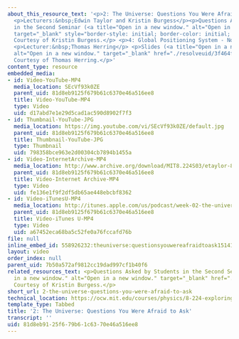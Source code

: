 ```yaml
---
about_this_resource_text: '<p>2: The Universe: Questions You Were Afraid to Ask</p>
  <p>Lecturers:&nbsp;Edwin Taylor and Kristin Burgess</p><p>Questions Asked by Students
  in the Second Seminar (<a title="Open in a new window." alt="Open in a new window."
  target="_blank" style="border-style: initial; border-color: initial; " href="./resolveuid/5ea7e47632da146742991f6040af711a">PDF</a>)
  Courtesy of Kristin Burgess.</p> <p>4: Global Positioning System - No video</p>
  <p>Lecturer:&nbsp;Thomas Herring</p> <p>Slides (<a title="Open in a new window."
  alt="Open in a new window." target="_blank" href="./resolveuid/3f464ff8478c6a4f864fa04688a3c592">PDF</a>)
  Courtesy of Thomas Herring.</p>'
content_type: resource
embedded_media:
- id: Video-YouTube-MP4
  media_location: SEcVf93k0ZE
  parent_uid: 81d8eb9125f679b61c6370e46a516ee8
  title: Video-YouTube-MP4
  type: Video
  uid: d17abd7e1e29d5cad1ac590d8902f7f3
- id: Thumbnail-YouTube-JPG
  media_location: https://img.youtube.com/vi/SEcVf93k0ZE/default.jpg
  parent_uid: 81d8eb9125f679b61c6370e46a516ee8
  title: Thumbnail-YouTube-JPG
  type: Thumbnail
  uid: 798358bce963e2d00304cb7894b1455a
- id: Video-InternetArchive-MP4
  media_location: http://www.archive.org/download/MIT8.224S03/etaylor-8.224-sem-mit-9057-10feb2003-1430-220k.mp4
  parent_uid: 81d8eb9125f679b61c6370e46a516ee8
  title: Video-Internet Archive-MP4
  type: Video
  uid: fe136e1f9f2df5db65ae448ebcbf8362
- id: Video-iTunesU-MP4
  media_location: http://itunes.apple.com/us/podcast/week-02-the-universe-questions/id341599971?i=63740525
  parent_uid: 81d8eb9125f679b61c6370e46a516ee8
  title: Video-iTunes U-MP4
  type: Video
  uid: a67452eca68ba5c52fe0a76fccafd76b
file: null
inline_embed_id: 558926232:theuniverse:questionsyouwereafraidtoask15141777
layout: video
order_index: null
parent_uid: 7b50a572af9812cc19dad997cf1b40f6
related_resources_text: <p>Questions Asked by Students in the Second Seminar (<a title="Open
  in a new window." alt="Open in a new window." target="_blank" href="./resolveuid/5ea7e47632da146742991f6040af711a">PDF</a>)
  Courtesy of Kristin Burgess.</p>
short_url: 2-the-universe-questions-you-were-afraid-to-ask
technical_location: https://ocw.mit.edu/courses/physics/8-224-exploring-black-holes-general-relativity-astrophysics-spring-2003/video-lectures/2-the-universe-questions-you-were-afraid-to-ask
template_type: Tabbed
title: '2: The Universe: Questions You Were Afraid to Ask'
transcript: ''
uid: 81d8eb91-25f6-79b6-1c63-70e46a516ee8
---
```

